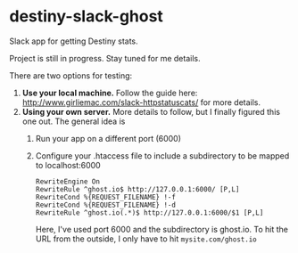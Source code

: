 # destiny-slack-ghost
Slack app for getting Destiny stats.

Project is still in progress. Stay tuned for me details.

There are two options for testing: 

1. **Use your local machine.** Follow the guide here: http://www.girliemac.com/slack-httpstatuscats/ for more details.
2. **Using your own server.** More details to follow, but I finally figured this one out. The general idea is
    1. Run your app on a different port (6000)
    2. Configure your .htaccess file to include a subdirectory to be mapped to localhost:6000 
    
        ```
        RewriteEngine On
        RewriteRule ^ghost.io$ http://127.0.0.1:6000/ [P,L]
        RewriteCond %{REQUEST_FILENAME} !-f
        RewriteCond %{REQUEST_FILENAME} !-d
        RewriteRule ^ghost.io(.*)$ http://127.0.0.1:6000/$1 [P,L]
        ```
        
        Here, I've used port 6000 and the subdirectory is ghost.io. To hit the URL from the outside, I only have to hit `mysite.com/ghost.io`
